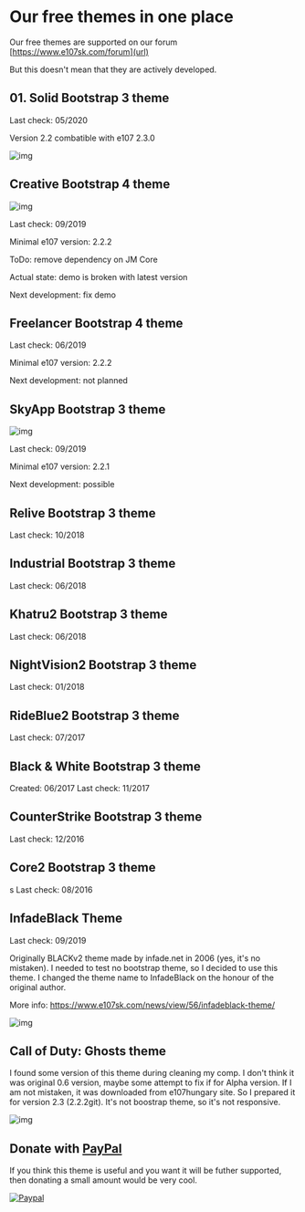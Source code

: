 # Our free themes in one place
Our free themes are supported on our forum [https://www.e107sk.com/forum](url)

But this doesn't mean that they are actively developed.

## 01. Solid Bootstrap 3 theme

Last check: 05/2020

Version 2.2 combatible with e107 2.3.0

![img](https://www.e107sk.com/img/preview_solid_responsive.png)

## Creative Bootstrap 4 theme

![img](https://www.e107sk.com/img/preview_creative_preview.png)

Last check: 09/2019 

Minimal e107 version: 2.2.2

ToDo: remove dependency on JM Core 

Actual state: demo is broken with latest version

Next development: fix demo


## Freelancer Bootstrap 4 theme

Last check: 06/2019 

Minimal e107 version: 2.2.2

Next development: not planned


## SkyApp Bootstrap 3 theme

![img](https://www.e107sk.com/media/img/0x0/2019-08/preview_skyapp.png)

Last check: 09/2019 

Minimal e107 version: 2.2.1

Next development: possible

## Relive Bootstrap 3 theme

Last check: 10/2018 

## Industrial Bootstrap 3 theme

Last check: 06/2018 

## Khatru2 Bootstrap 3 theme

Last check: 06/2018 

## NightVision2 Bootstrap 3 theme

Last check: 01/2018 

## RideBlue2 Bootstrap 3 theme

Last check: 07/2017 

## Black & White Bootstrap 3 theme

Created: 06/2017
Last check: 11/2017 

## CounterStrike Bootstrap 3 theme

Last check: 12/2016

## Core2 Bootstrap 3 theme
s
Last check: 08/2016

## InfadeBlack Theme

Last check: 09/2019

Originally BLACKv2 theme made by infade.net in 2006 (yes, it's no mistaken). I needed to test no bootstrap theme, so I decided to use this theme. I changed the theme name to InfadeBlack on the honour of the original author.  

More info: https://www.e107sk.com/news/view/56/infadeblack-theme/

![img](https://www.e107sk.com/media/img/0x0/2019-09/e107_theme_infadeblack00.jpg)


## Call of Duty: Ghosts theme

I found some version of this theme during cleaning my comp. I don't think it was original 0.6 version, maybe some attempt to fix if for Alpha version. If I am not mistaken, it was downloaded from e107hungary site. So I prepared it for version 2.3 (2.2.2git). 
It's not boostrap theme, so it's not responsive.

![img](https://www.e107sk.com/media/img/0x0/2019-11/cod_ghost01.jpg)





## Donate with [PayPal](https://www.paypal.com/cgi-bin/webscr?cmd=_s-xclick&hosted_button_id=FKG5N3F6QL99J)

If you think this theme is useful and you want it will be futher supported, then donating a small amount would be very cool.

[![Paypal](https://www.paypalobjects.com/en_US/i/btn/btn_donateCC_LG.gif)](https://www.paypal.com/cgi-bin/webscr?cmd=_s-xclick&hosted_button_id=FKG5N3F6QL99J)








